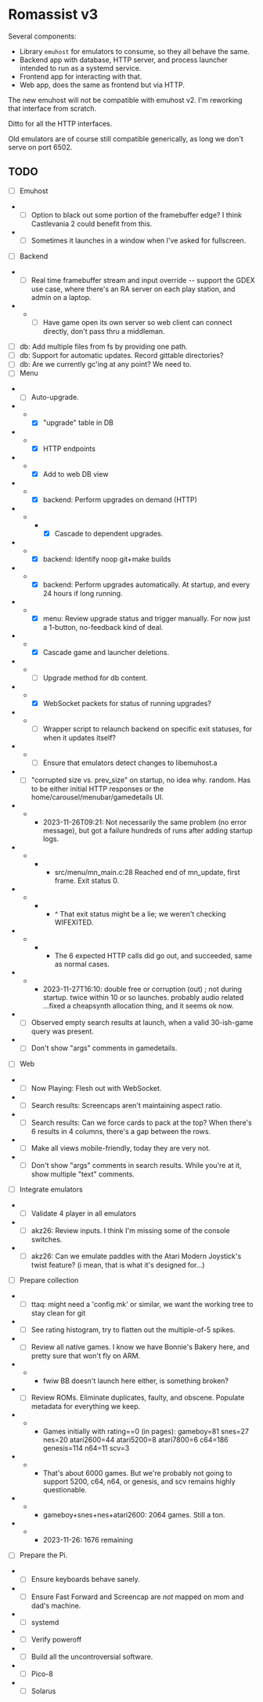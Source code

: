 # Romassist v3

Several components:
- Library `emuhost` for emulators to consume, so they all behave the same.
- Backend app with database, HTTP server, and process launcher intended to run as a systemd service.
- Frontend app for interacting with that.
- Web app, does the same as frontend but via HTTP.

The new emuhost will not be compatible with emuhost v2. I'm reworking that interface from scratch.

Ditto for all the HTTP interfaces.

Old emulators are of course still compatible generically, as long we don't serve on port 6502.

## TODO

- [ ] Emuhost
- - [ ] Option to black out some portion of the framebuffer edge? I think Castlevania 2 could benefit from this.
- - [ ] Sometimes it launches in a window when I've asked for fullscreen.
- [ ] Backend
- - [ ] Real time framebuffer stream and input override -- support the GDEX use case, where there's an RA server on each play station, and admin on a laptop.
- - - [ ] Have game open its own server so web client can connect directly, don't pass thru a middleman.
- [ ] db: Add multiple files from fs by providing one path.
- [ ] db: Support for automatic updates. Record gittable directories?
- [ ] db: Are we currently gc'ing at any point? We need to.
- [ ] Menu
- - [ ] Auto-upgrade.
- - - [x] "upgrade" table in DB
- - - [x] HTTP endpoints
- - - [x] Add to web DB view
- - - [x] backend: Perform upgrades on demand (HTTP)
- - - - [x] Cascade to dependent upgrades.
- - - [x] backend: Identify noop git+make builds
- - - [x] backend: Perform upgrades automatically. At startup, and every 24 hours if long running.
- - - [x] menu: Review upgrade status and trigger manually. For now just a 1-button, no-feedback kind of deal.
- - - [x] Cascade game and launcher deletions.
- - - [ ] Upgrade method for db content.
- - - [x] WebSocket packets for status of running upgrades?
- - - [ ] Wrapper script to relaunch backend on specific exit statuses, for when it updates itself?
- - - [ ] Ensure that emulators detect changes to libemuhost.a
- - [ ] "corrupted size vs. prev_size" on startup, no idea why. random. Has to be either initial HTTP responses or the home/carousel/menubar/gamedetails UI.
- - - 2023-11-26T09:21: Not necessarily the same problem (no error message), but got a failure hundreds of runs after adding startup logs.
- - - - src/menu/mn_main.c:28 Reached end of mn_update, first frame. Exit status 0.
- - - - ^ That exit status might be a lie; we weren't checking WIFEXITED.
- - - - The 6 expected HTTP calls did go out, and succeeded, same as normal cases.
- - - 2023-11-27T16:10: double free or corruption (out) ; not during startup. twice within 10 or so launches. probably audio related ...fixed a cheapsynth allocation thing, and it seems ok now.
- - [ ] Observed empty search results at launch, when a valid 30-ish-game query was present.
- - [ ] Don't show "args" comments in gamedetails.
- [ ] Web
- - [ ] Now Playing: Flesh out with WebSocket.
- - [ ] Search results: Screencaps aren't maintaining aspect ratio.
- - [ ] Search results: Can we force cards to pack at the top? When there's 6 results in 4 columns, there's a gap between the rows.
- - [ ] Make all views mobile-friendly, today they are very not.
- - [ ] Don't show "args" comments in search results. While you're at it, show multiple "text" comments.
- [ ] Integrate emulators
- - [ ] Validate 4 player in all emulators
- - [ ] akz26: Review inputs. I think I'm missing some of the console switches.
- - [ ] akz26: Can we emulate paddles with the Atari Modern Joystick's twist feature? (i mean, that is what it's designed for...)
- [ ] Prepare collection
- - [ ] ttaq: might need a 'config.mk' or similar, we want the working tree to stay clean for git
- - [ ] See rating histogram, try to flatten out the multiple-of-5 spikes.
- - [ ] Review all native games. I know we have Bonnie's Bakery here, and pretty sure that won't fly on ARM.
- - - fwiw BB doesn't launch here either, is something broken?
- - [ ] Review ROMs. Eliminate duplicates, faulty, and obscene. Populate metadata for everything we keep.
- - - Games initially with rating==0 (in pages): gameboy=81 snes=27 nes=20 atari2600=44 atari5200=8 atari7800=6 c64=186 genesis=114 n64=11 scv=3
- - - That's about 6000 games. But we're probably not going to support 5200, c64, n64, or genesis, and scv remains highly questionable.
- - - gameboy+snes+nes+atari2600: 2064 games. Still a ton.
- - - 2023-11-26: 1676 remaining
- [ ] Prepare the Pi.
- - [ ] Ensure keyboards behave sanely.
- - [ ] Ensure Fast Forward and Screencap are *not* mapped on mom and dad's machine.
- - [ ] systemd
- - [ ] Verify poweroff
- - [ ] Build all the uncontroversial software.
- - [ ] Pico-8
- - [ ] Solarus
